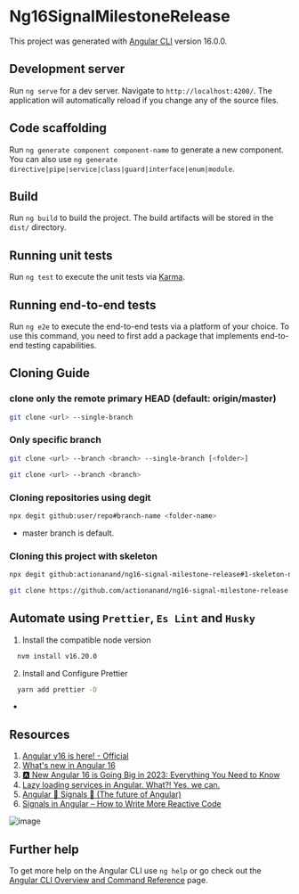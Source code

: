 # Ng16SignalMilestoneRelease

This project was generated with [Angular CLI](https://github.com/angular/angular-cli) version 16.0.0.

## Development server

Run `ng serve` for a dev server. Navigate to `http://localhost:4200/`. The application will automatically reload if you change any of the source files.

## Code scaffolding

Run `ng generate component component-name` to generate a new component. You can also use `ng generate directive|pipe|service|class|guard|interface|enum|module`.

## Build

Run `ng build` to build the project. The build artifacts will be stored in the `dist/` directory.

## Running unit tests

Run `ng test` to execute the unit tests via [Karma](https://karma-runner.github.io).

## Running end-to-end tests

Run `ng e2e` to execute the end-to-end tests via a platform of your choice. To use this command, you need to first add a package that implements end-to-end testing capabilities.

## Cloning Guide

### clone only the remote primary HEAD (default: origin/master)

```bash
git clone <url> --single-branch
```

### Only specific branch

```bash
git clone <url> --branch <branch> --single-branch [<folder>]
```

```bash
git clone <url> --branch <branch>
```

### Cloning repositories using degit

```bash
npx degit github:user/repo#branch-name <folder-name>
```

- master branch is default.

### Cloning this project with skeleton

```bash
npx degit github:actionanand/ng16-signal-milestone-release#1-skeleton-ngv16 angular-proj-name
```

```bash
git clone https://github.com/actionanand/ng16-signal-milestone-release.git --branch 1-skeleton-ngv16 angular-proj-name
```

## Automate using `Prettier`, `Es Lint` and `Husky`

1. Install the compatible node version

```bash
  nvm install v16.20.0
```

2. Install and Configure Prettier

```bash
  yarn add prettier -D
```

-

## Resources

1. [Angular v16 is here! - Official](https://blog.angular.io/angular-v16-is-here-4d7a28ec680d)
2. [What's new in Angular 16](https://dev.to/this-is-angular/whats-new-in-angular-16-375b)
3. [🅰️ New Angular 16 is Going Big in 2023: Everything You Need to Know](https://easy-web.medium.com/new-angular-16-is-going-big-in-2023-everything-you-need-to-know-3fc62b227aab)
4. [Lazy loading services in Angular. What?! Yes, we can.](https://itnext.io/lazy-loading-services-in-angular-what-yes-we-can-cfbaf586d54e)
5. [Angular 🚦 Signals 📡 (The future of Angular)](https://itnext.io/angular-signals-the-future-of-angular-395a69e60062)
6. [Signals in Angular – How to Write More Reactive Code](https://www.freecodecamp.org/news/angular-signals/)

![image](https://user-images.githubusercontent.com/46064269/236193114-2aeda878-f4d1-43ba-aeb2-4aaf7b3c7495.png)

## Further help

To get more help on the Angular CLI use `ng help` or go check out the [Angular CLI Overview and Command Reference](https://angular.io/cli) page.
